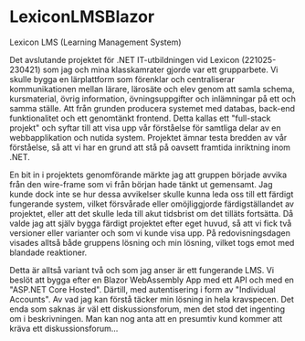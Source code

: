 # LexiconLMSBlazor
Lexicon LMS (Learning Management System)

Det avslutande projektet för .NET IT-utbildningen vid Lexicon (221025-230421) som jag och mina klasskamrater gjorde var ett grupparbete.
Vi skulle bygga en lärplattform som förenklar och centraliserar kommunikationen mellan lärare, lärosäte och elev genom att samla schema,
kursmaterial, övrig information, övningsuppgifter och inlämningar på ett och samma ställe. Att från grunden producera systemet med databas,
back-end funktionalitet och ett genomtänkt frontend. Detta kallas ett "full-stack projekt" och syftar till att visa upp vår förståelse för
samtliga delar av en webbapplikation och nutida system. Projektet ämnar testa bredden av vår förståelse, så att vi har en grund att stå
på oavsett framtida inriktning inom .NET.

En bit in i projektets genomförande märkte jag att gruppen började avvika från den wire-frame som vi från början hade tänkt ut gemensamt.
Jag kunde dock inte se hur dessa avvikelser skulle kunna leda oss till ett färdigt fungerande system, vilket försvårade eller omöjliggjorde
färdigställandet av projektet, eller att det skulle leda till akut tidsbrist om det tilläts fortsätta. Då valde jag att själv bygga färdigt
projektet efter eget huvud, så att vi fick två versioner eller varianter och som vi kunde visa upp. På redovisningsdagen visades alltså både
gruppens lösning och min lösning, vilket togs emot med blandade reaktioner.

Detta är alltså variant två och som jag anser är ett fungerande LMS. Vi beslöt att bygga efter en Blazor WebAssembly App med ett API och med
en "ASP.NET Core Hosted". Därtill, med autentisering i form av "Individual Accounts". Av vad jag kan förstå täcker min lösning in hela kravspecen.
Det enda som saknas är väl ett diskussionsforum, men det stod det ingenting om i beskrivningen. Man kan nog anta att en presumtiv kund kommer
att kräva ett diskussionsforum...
